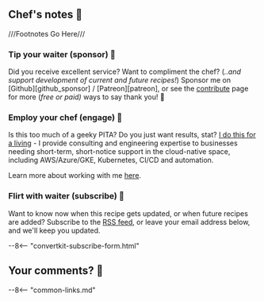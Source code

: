 ## Chef's notes 📓

///Footnotes Go Here///

### Tip your waiter (sponsor) 👏

Did you receive excellent service? Want to compliment the chef? (_..and support development of current and future recipes!_) Sponsor me on [Github][github_sponsor] / [Patreon][patreon], or see the [contribute](/community/support/) page for more (_free or paid)_ ways to say thank you! 👏

### Employ your chef (engage) 🤝

Is this too much of a geeky PITA? Do you just want results, stat? [I do this for a living](https://www.funkypenguin.co.nz/about/) - I provide consulting and engineering expertise to businesses needing short-term, short-notice support in the cloud-native space, including AWS/Azure/GKE, Kubernetes, CI/CD and automation.

Learn more about working with me [here](https://www.funkypenguin.co.nz/work-with-me/).

### Flirt with waiter (subscribe) 💌

Want to know now when this recipe gets updated, or when future recipes are added? Subscribe to the [RSS feed](https://mastodon.social/@geekcookbook_changes.rss), or leave your email address below, and we'll keep you updated.

--8<-- "convertkit-subscribe-form.html"

## Your comments? 💬

<div id='discourse-comments'></div>

<script type="text/javascript">
  DiscourseEmbed = { discourseUrl: 'https://discourse.geek-kitchen.funkypenguin.co.nz/',
                     discourseEmbedUrl: window.location.protocol + '//' + window.location.hostname + window.location.pathname };

  (function() {
    var d = document.createElement('script'); d.type = 'text/javascript'; d.async = true;
    d.src = DiscourseEmbed.discourseUrl + 'javascripts/embed.js';
    (document.getElementsByTagName('head')[0] || document.getElementsByTagName('body')[0]).appendChild(d);
  })();
</script>

--8<-- "common-links.md"